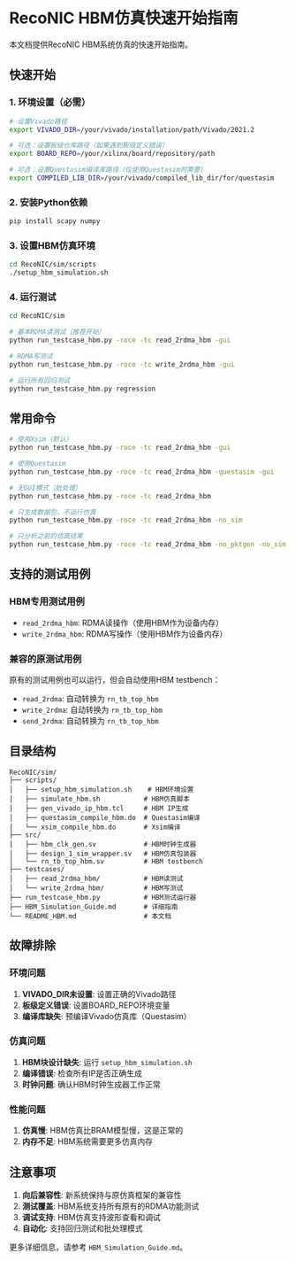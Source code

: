 # RecoNIC HBM仿真快速开始指南

本文档提供RecoNIC HBM系统仿真的快速开始指南。

## 快速开始

### 1. 环境设置（必需）

```bash
# 设置Vivado路径
export VIVADO_DIR=/your/vivado/installation/path/Vivado/2021.2

# 可选：设置板级仓库路径（如果遇到板级定义错误）
export BOARD_REPO=/your/xilinx/board/repository/path

# 可选：设置Questasim编译库路径（仅使用Questasim时需要）
export COMPILED_LIB_DIR=/your/vivado/compiled_lib_dir/for/questasim
```

### 2. 安装Python依赖

```bash
pip install scapy numpy
```

### 3. 设置HBM仿真环境

```bash
cd RecoNIC/sim/scripts
./setup_hbm_simulation.sh
```

### 4. 运行测试

```bash
cd RecoNIC/sim

# 基本RDMA读测试（推荐开始）
python run_testcase_hbm.py -roce -tc read_2rdma_hbm -gui

# RDMA写测试
python run_testcase_hbm.py -roce -tc write_2rdma_hbm -gui

# 运行所有回归测试
python run_testcase_hbm.py regression
```

## 常用命令

```bash
# 使用Xsim（默认）
python run_testcase_hbm.py -roce -tc read_2rdma_hbm -gui

# 使用Questasim
python run_testcase_hbm.py -roce -tc read_2rdma_hbm -questasim -gui

# 无GUI模式（批处理）
python run_testcase_hbm.py -roce -tc read_2rdma_hbm

# 只生成数据包，不运行仿真
python run_testcase_hbm.py -roce -tc read_2rdma_hbm -no_sim

# 只分析之前的仿真结果
python run_testcase_hbm.py -roce -tc read_2rdma_hbm -no_pktgen -no_sim
```

## 支持的测试用例

### HBM专用测试用例
- `read_2rdma_hbm`: RDMA读操作（使用HBM作为设备内存）
- `write_2rdma_hbm`: RDMA写操作（使用HBM作为设备内存）

### 兼容的原测试用例
原有的测试用例也可以运行，但会自动使用HBM testbench：
- `read_2rdma`: 自动转换为 `rn_tb_top_hbm`
- `write_2rdma`: 自动转换为 `rn_tb_top_hbm`
- `send_2rdma`: 自动转换为 `rn_tb_top_hbm`

## 目录结构

```
RecoNIC/sim/
├── scripts/
│   ├── setup_hbm_simulation.sh    # HBM环境设置
│   ├── simulate_hbm.sh           # HBM仿真脚本
│   ├── gen_vivado_ip_hbm.tcl     # HBM IP生成
│   ├── questasim_compile_hbm.do  # Questasim编译
│   └── xsim_compile_hbm.do       # Xsim编译
├── src/
│   ├── hbm_clk_gen.sv            # HBM时钟生成器
│   ├── design_1_sim_wrapper.sv   # HBM仿真包装器
│   └── rn_tb_top_hbm.sv          # HBM testbench
├── testcases/
│   ├── read_2rdma_hbm/           # HBM读测试
│   └── write_2rdma_hbm/          # HBM写测试
├── run_testcase_hbm.py           # HBM测试运行器
├── HBM_Simulation_Guide.md       # 详细指南
└── README_HBM.md                 # 本文档
```

## 故障排除

### 环境问题
1. **VIVADO_DIR未设置**: 设置正确的Vivado路径
2. **板级定义错误**: 设置BOARD_REPO环境变量
3. **编译库缺失**: 预编译Vivado仿真库（Questasim）

### 仿真问题
1. **HBM块设计缺失**: 运行 `setup_hbm_simulation.sh`
2. **编译错误**: 检查所有IP是否正确生成
3. **时钟问题**: 确认HBM时钟生成器工作正常

### 性能问题
1. **仿真慢**: HBM仿真比BRAM模型慢，这是正常的
2. **内存不足**: HBM系统需要更多仿真内存

## 注意事项

1. **向后兼容性**: 新系统保持与原仿真框架的兼容性
2. **测试覆盖**: HBM系统支持所有原有的RDMA功能测试
3. **调试支持**: HBM仿真支持波形查看和调试
4. **自动化**: 支持回归测试和批处理模式

更多详细信息，请参考 `HBM_Simulation_Guide.md`。